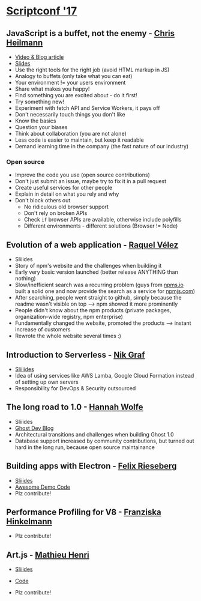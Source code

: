# [Scriptconf '17](https://scriptconf.org/)

## JavaScript is a buffet, not the enemy - [Chris Heilmann](https://twitter.com/codepo8)

- [Video & Blog article](https://scriptconf.org/blog/javascript-is-a-buffet-not-the-enemy-chris-heilmann/)
- [Slides](http://www.slideshare.net/cheilmann/javascript-is-a-buffet-scriptconf-2017-keynote)
- Use the right tools for the right job (avoid HTML markup in JS)
- Analogy to buffets (only take what you can eat)
- Your environment != your users environment
- Share what makes you happy!
- Find something you are excited about - do it first!
- Try something new!
- Experiment with fetch API and Service Workers, it pays off
- Don't necessarily touch things you don't like
- Know the basics
- Question your biases
- Think about collaboration (you are not alone)
- Less code is easier to maintain, but keep it readable
- Demand learning time in the company (the fast nature of our industry)

### Open source
- Improve the code you use (open source contributions)
- Don't just submit an issue, maybe try to fix it in a pull request
- Create useful services for other people
- Explain in detail on what you rely and why
- Don't block others out
	- No ridiculous old browser support
	- Don't rely on broken APIs
	- Check `if` browser APIs are available, otherwise include polyfills
	- Different environments - different solutions (Browser != Node)

## Evolution of a web application - [Raquel Vélez](https://twitter.com/rockbot)

- Sliiides
- Story of npm's website and the challenges when building it
- Early very basic version launched (better release ANYTHING than nothing)
- Slow/inefficient search was a recurring problem (guys from [npms.io](https://npms.io/) built a solid one and now provide the search as a service for [npmjs.com](https://www.npmjs.com/))
- After searching, people went straight to github, simply because the readme wasn't visible on top --> npm showed it more prominently
- People didn't know about the npm products (private packages, organization-wide registry, npm enterprise)
- Fundamentally changed the website, promoted the products --> instant increase of customers
- Rewrote the whole website several times :)

## Introduction to Serverless - [Nik Graf](https://twitter.com/nikgraf)

- [Sliiiides](http://www.slideshare.net/nikgraf/introduction-to-serverless)
- Idea of using services like AWS Lamba, Google Cloud Formation instead of setting up own servers
- Responsibility for DevOps & Security outsourced


## The long road to 1.0 - [Hannah Wolfe](https://twitter.com/ErisDS)

- Sliiides
- [Ghost Dev Blog](https://dev.ghost.org/)
- Architectural transitions and challenges when building Ghost 1.0
- Database support increased by community contributions, but turned out hard in the long run, because open source maintainance 

## Building apps with Electron - [Felix Rieseberg](https://twitter.com/felixrieseberg)

- [Sliiides](https://speakerdeck.com/felixrieseberg/script17-building-apps-with-javascript-and-electron)
- [Awesome Demo Code](https://github.com/felixrieseberg/electron-code-editor)
- Plz contribute!

## Performance Profiling for V8 - [Franziska Hinkelmann](https://twitter.com/fhinkel)

- Plz contribute!

## Art.js - [Mathieu Henri](https://twitter.com/p01)

- [Sliiides](http://www.p01.org/script17/talk.htm)
- [Code](http://www.p01.org/script17/live.htm)

- Plz contribute!
